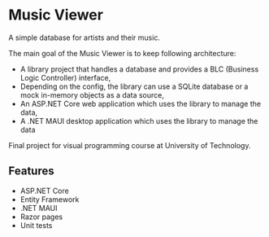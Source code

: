 # Music Viewer

A simple database for artists and their music. 

The main goal of the Music Viewer is to keep following architecture:
 - A library project that handles a database and provides a BLC (Business Logic Controller) interface,
 - Depending on the config, the library can use a SQLite database or a mock in-memory objects as a data source,
 - An ASP.NET Core web application which uses the library to manage the data,
 - A .NET MAUI desktop application which uses the library to manage the data

Final project for visual programming course at University of Technology.

## Features
 - ASP.NET Core
 - Entity Framework
 - .NET MAUI
 - Razor pages
 - Unit tests
